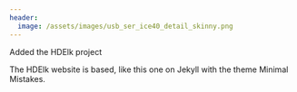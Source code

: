 ```yaml
---
header:
  image: /assets/images/usb_ser_ice40_detail_skinny.png
---
```


Added the HDElk project

The HDElk website is based, like this one on Jekyll with the theme Minimal Mistakes.
